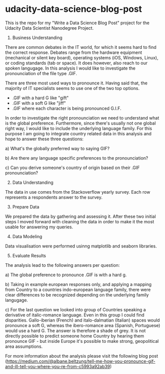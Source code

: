 # udacity-data-science-blog-post

This is the repo for my "Write a Data Science Blog Post" project for the Udacity Data Scientist Nanodegree Project.

1) Business Understanding

There are common debates in the IT world, for which it seems hard to find the correct response. Debates range from the hardware equipment (mechanical or silent key board), operating systems (iOS, Windows, Linux), or coding standards (tab or space). It does however, also reach to our spoken langugage. In this analysis I would like to investigate the pronounciation of the file type .GIF.

There are three most used ways to pronounce it. Having said that, the majority of IT specialists seems to use one of the two top options.
* .GIF with a hard G like "gift"
* .GIF with a soft G like "jiff"
* .GIF where each character is being pronounced G.I.F.

In order to investigate the right pronounciation we need to understand what is the global preference. Furthermore, since there's usually not one global right way, I would like to include the underlying language family. For this purpose I am going to integrate country related data in this analysis and hope to answer these three questions:

a) What's the globally preferred way to saying GIF?

b) Are there any language specific preferences to the pronounciation?

c) Can you derive someone's country of origin based on their .GIF pronounciation?

2) Data Understanding

The data in use comes from the Stackoverflow yearly survey. Each row represents a respondents answer to the survey.

3) Prepare Data

We prepared the data by gathering and assessing it. After these two initial steps I moved forward with cleaning the data in order to make it the most usable for answering my queries.

4) Data Modeling

Data visualisation were performed usinng matplotlib and seaborn libraries.

5) Evaluate Results

The analysis lead to the following answers per question:

a) The global preference to pronounce .GIF is with a hard g.

b) Taking in example european responses only, and applying a mapping from Country to a countries indo-european language family, there were clear differences to be recognized depending on the underlying family langugage.

c) For the last question we looked into group of Countries speaking a derivative of italic-romance language. Even in this group I could find disparities.  Gallo-iberian (French) and italo-dalmatian (Italian) spaces would pronounce a soft G, whereas the ibero-romance area (Spanish, Portuguese) would use a hard G. The answer is therefore a shade of grey. It is not directly possible to predict someone home Country by hearing them pronounce GIF - but inside Europe it's possible to make strong, geopolitical area assumptions.

For more information about the analysis please visit the following blog post (https://medium.com/@albane.beltzung/tell-me-how-you-pronounce-gif-and-ill-tell-you-where-you-re-from-c5993a92ab39)


